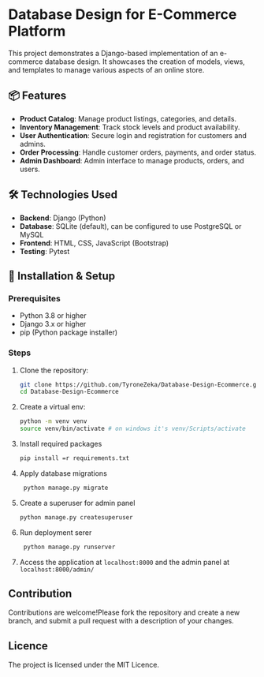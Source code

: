# Database Design for E-Commerce Platform

This project demonstrates a Django-based implementation of an e-commerce database design. It showcases the creation of models, views, and templates to manage various aspects of an online store.

## 📦 Features

- **Product Catalog**: Manage product listings, categories, and details.
- **Inventory Management**: Track stock levels and product availability.
- **User Authentication**: Secure login and registration for customers and admins.
- **Order Processing**: Handle customer orders, payments, and order status.
- **Admin Dashboard**: Admin interface to manage products, orders, and users.

## 🛠️ Technologies Used

- **Backend**: Django (Python)
- **Database**: SQLite (default), can be configured to use PostgreSQL or MySQL
- **Frontend**: HTML, CSS, JavaScript (Bootstrap)
- **Testing**: Pytest

## 🚀 Installation & Setup

### Prerequisites

- Python 3.8 or higher
- Django 3.x or higher
- pip (Python package installer)

### Steps

1. Clone the repository:

   ```bash
   git clone https://github.com/TyroneZeka/Database-Design-Ecommerce.git
   cd Database-Design-Ecommerce
2. Create a virtual env:
   ```bash
   python -m venv venv
   source venv/bin/activate # on windows it's venv/Scripts/activate
3. Install required packages
   ```bash
   pip install =r requirements.txt
4. Apply database migrations
   ```bash
    python manage.py migrate
5. Create a superuser for admin panel
    ```bash
    python manage.py createsuperuser
6. Run deployment serer
   ```bash
    python manage.py runserver
7. Access the application at `localhost:8000` and the admin panel at `localhost:8000/admin/`

## Contribution
Contributions are welcome!Please fork the repository and create a new branch, and submit a pull request with a description of your changes.

## Licence
The project is licensed under the MIT Licence.
